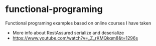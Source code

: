 # functional-programing
Functional programing examples based on online courses I have taken

- More info about RestAssured serialize and deserialize
- https://www.youtube.com/watch?v=_Z_rKMQkqm8&t=1296s